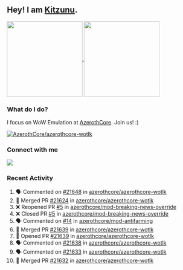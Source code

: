 ## Hey! I am [Kitzunu](https://Github.com/Kitzunu).

<!--
[![Kitzunu's Github stats](https://github-readme-stats.vercel.app/api?username=kitzunu&theme=github_dark&show_icons=true&number_format=long)](https://github.com/Kitzunu)

[![Kitzunu's Language stats](https://github-readme-stats.vercel.app/api/top-langs/?username=Kitzunu&layout=donut&theme=github_dark)](https://github.com/Kitzunu)
-->

<a href="https://github.com/Kitzunu">
  <img height=200 align="center" src="https://github-readme-stats.vercel.app/api?username=kitzunu&theme=github_dark&show_icons=true&number_format=long" />
</a>
<a href="https://github.com/Kitzunu">
  <img height=200 align="center" src="https://github-readme-stats.vercel.app/api/top-langs/?username=Kitzunu&layout=donut&theme=github_dark" />
</a>

### What do I do?

I focus on WoW Emulation at [AzerothCore](https://github.com/AzerothCore). Join us! :)

[![AzerothCore/azerothcore-wotlk](https://github-readme-stats.vercel.app/api/pin/?username=AzerothCore&repo=azerothcore-wotlk&theme=github_dark&show_owner=true)](https://github.com/azerothcore/azerothcore-wotlk)

### Connect with me
[![](https://img.shields.io/badge/AzerothCore%20Discord-Connect%20with%20me!-green)](https://discord.com/invite/gkt4y2x)

### Recent Activity

<!--START_SECTION:activity-->
1. 🗣 Commented on [#21648](https://github.com/azerothcore/azerothcore-wotlk/pull/21648#issuecomment-2698708848) in [azerothcore/azerothcore-wotlk](https://github.com/azerothcore/azerothcore-wotlk)
2. 🎉 Merged PR [#21624](https://github.com/azerothcore/azerothcore-wotlk/pull/21624) in [azerothcore/azerothcore-wotlk](https://github.com/azerothcore/azerothcore-wotlk)
3. ❌ Reopened PR [#5](https://github.com/azerothcore/mod-breaking-news-override/pull/5) in [azerothcore/mod-breaking-news-override](https://github.com/azerothcore/mod-breaking-news-override)
4. ❌ Closed PR [#5](https://github.com/azerothcore/mod-breaking-news-override/pull/5) in [azerothcore/mod-breaking-news-override](https://github.com/azerothcore/mod-breaking-news-override)
5. 🗣 Commented on [#14](https://github.com/azerothcore/mod-antifarming/pull/14#issuecomment-2692847499) in [azerothcore/mod-antifarming](https://github.com/azerothcore/mod-antifarming)
6. 🎉 Merged PR [#21639](https://github.com/azerothcore/azerothcore-wotlk/pull/21639) in [azerothcore/azerothcore-wotlk](https://github.com/azerothcore/azerothcore-wotlk)
7. 💪 Opened PR [#21639](https://github.com/azerothcore/azerothcore-wotlk/pull/21639) in [azerothcore/azerothcore-wotlk](https://github.com/azerothcore/azerothcore-wotlk)
8. 🗣 Commented on [#21638](https://github.com/azerothcore/azerothcore-wotlk/pull/21638#issuecomment-2692831779) in [azerothcore/azerothcore-wotlk](https://github.com/azerothcore/azerothcore-wotlk)
9. 🗣 Commented on [#21633](https://github.com/azerothcore/azerothcore-wotlk/pull/21633#issuecomment-2692818751) in [azerothcore/azerothcore-wotlk](https://github.com/azerothcore/azerothcore-wotlk)
10. 🎉 Merged PR [#21632](https://github.com/azerothcore/azerothcore-wotlk/pull/21632) in [azerothcore/azerothcore-wotlk](https://github.com/azerothcore/azerothcore-wotlk)
<!--END_SECTION:activity-->
